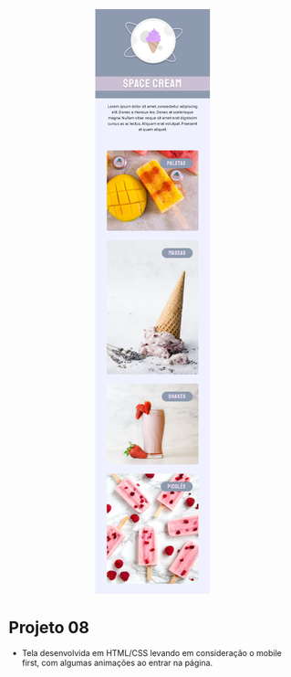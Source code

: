 <p align="center">
  <img src="img.png">
</p>

# Projeto 08
- Tela desenvolvida em HTML/CSS levando em consideração o mobile first, com algumas animações ao entrar na página.
